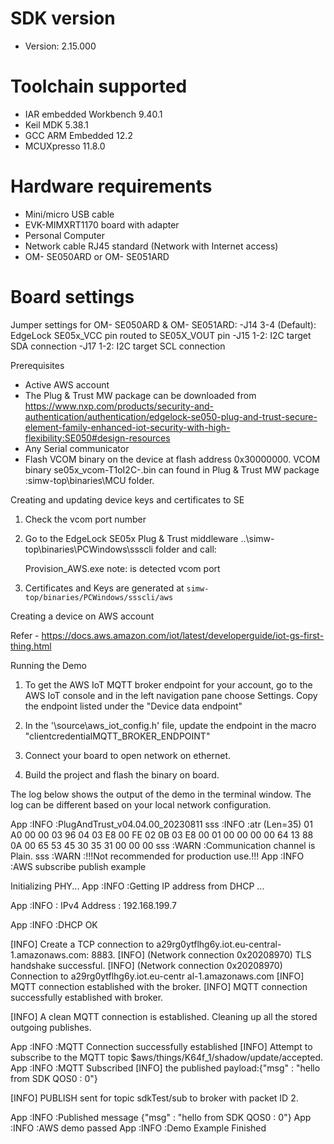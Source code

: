 
SDK version
===========
- Version: 2.15.000

Toolchain supported
===================
- IAR embedded Workbench  9.40.1
- Keil MDK  5.38.1
- GCC ARM Embedded  12.2
- MCUXpresso  11.8.0

Hardware requirements
=====================
- Mini/micro USB cable
- EVK-MIMXRT1170 board with adapter
- Personal Computer
- Network cable RJ45 standard (Network with Internet access)
- OM- SE050ARD or OM- SE051ARD

Board settings
==============
Jumper settings for OM- SE050ARD & OM- SE051ARD:
    -J14 3-4 (Default): EdgeLock SE05x_VCC pin routed to SE05X_VOUT pin
    -J15 1-2: I2C target SDA connection
    -J17 1-2: I2C target SCL connection

Prerequisites
- Active AWS account
- The Plug & Trust MW package can be downloaded from
https://www.nxp.com/products/security-and-authentication/authentication/edgelock-se050-plug-and-trust-secure-element-family-enhanced-iot-security-with-high-flexibility:SE050#design-resources
- Any Serial communicator
- Flash VCOM binary on the device at flash address 0x30000000. VCOM binary se05x_vcom-T1oI2C-<board>.bin can found in Plug & Trust MW package :simw-top\binaries\MCU folder.

Creating and updating device keys and certificates to SE

1. Check the vcom port number
2. Go to the EdgeLock SE05x Plug & Trust middleware ..\simw-top\binaries\PCWindows\ssscli folder and call:
   
    Provision_AWS.exe <COMxx>
    note: 
    <COMxx> is detected vcom port
3. Certificates and Keys are generated at `simw-top/binaries/PCWindows/ssscli/aws`

Creating a device on AWS account

Refer - https://docs.aws.amazon.com/iot/latest/developerguide/iot-gs-first-thing.html

Running the Demo

1. To get the AWS IoT MQTT broker endpoint for your account, go to the AWS IoT console and in the left navigation pane choose Settings. Copy the endpoint listed under the "Device data endpoint"

2. In the '<PROJECT>\source\aws_iot_config.h' file, update the endpoint in the macro "clientcredentialMQTT_BROKER_ENDPOINT"

3. Connect your board to open network on ethernet.

4. Build the project and flash the binary on board.

The log below shows the output of the demo in the terminal window. The log can be different based on your local network configuration.

App   :INFO :PlugAndTrust_v04.04.00_20230811
sss   :INFO :atr (Len=35)
                01 A0 00 00     03 96 04 03     E8 00 FE 02     0B 03 E8 00
                01 00 00 00     00 64 13 88     0A 00 65 53     45 30 35 31
                00 00 00
sss   :WARN :Communication channel is Plain.
sss   :WARN :!!!Not recommended for production use.!!!
App   :INFO :AWS subscribe publish example
 
 
Initializing PHY...
App   :INFO :Getting IP address from DHCP ...
 
App   :INFO :
IPv4 Address     : 192.168.199.7
 
App   :INFO :DHCP OK
 
[INFO] Create a TCP connection to a29rg0ytflhg6y.iot.eu-central-1.amazonaws.com:                                                                                                                                                             8883.
[INFO] (Network connection 0x20208970) TLS handshake successful.
[INFO] (Network connection 0x20208970) Connection to a29rg0ytflhg6y.iot.eu-centr                                                                                                                                                             al-1.amazonaws.com [INFO] MQTT connection established with the broker.
[INFO] MQTT connection successfully established with broker.
 
 
[INFO] A clean MQTT connection is established. Cleaning up all the stored outgoing publishes.
 
 
App   :INFO :MQTT Connection successfully established
[INFO] Attempt to subscribe to the MQTT topic $aws/things/K64f_1/shadow/update/accepted.
App   :INFO :MQTT Subscribed
[INFO] the published payload:{"msg" : "hello from SDK QOS0 : 0"}
 
[INFO] PUBLISH sent for topic sdkTest/sub to broker with packet ID 2.
 
 
App   :INFO :Published message {"msg" : "hello from SDK QOS0 : 0"}
App   :INFO :AWS demo passed
App   :INFO :Demo Example Finished


